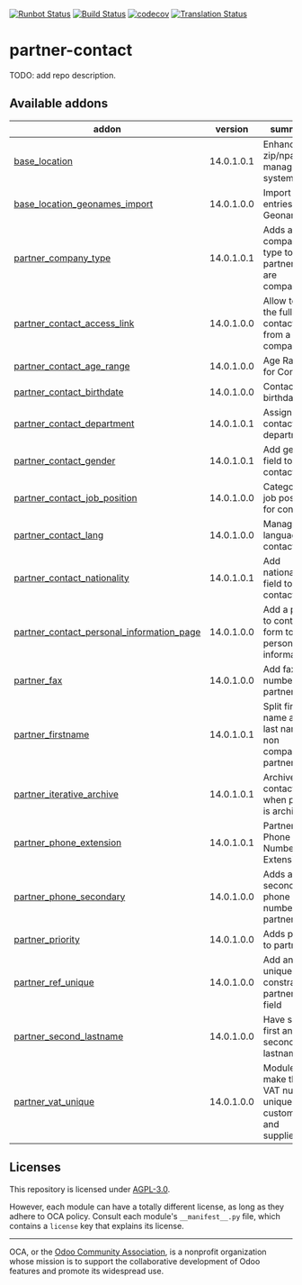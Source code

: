 [![Runbot Status](https://runbot.odoo-community.org/runbot/badge/flat/134/14.0.svg)](https://runbot.odoo-community.org/runbot/repo/github-com-oca-partner-contact-134)
[![Build Status](https://travis-ci.com/OCA/partner-contact.svg?branch=14.0)](https://travis-ci.com/OCA/partner-contact)
[![codecov](https://codecov.io/gh/OCA/partner-contact/branch/14.0/graph/badge.svg)](https://codecov.io/gh/OCA/partner-contact)
[![Translation Status](https://translation.odoo-community.org/widgets/partner-contact-14-0/-/svg-badge.svg)](https://translation.odoo-community.org/engage/partner-contact-14-0/?utm_source=widget)

<!-- /!\ do not modify above this line -->

# partner-contact

TODO: add repo description.

<!-- /!\ do not modify below this line -->

<!-- prettier-ignore-start -->

[//]: # (addons)

Available addons
----------------
addon | version | summary
--- | --- | ---
[base_location](base_location/) | 14.0.1.0.1 | Enhanced zip/npa management system
[base_location_geonames_import](base_location_geonames_import/) | 14.0.1.0.0 | Import zip entries from Geonames
[partner_company_type](partner_company_type/) | 14.0.1.0.1 | Adds a company type to partner that are companies
[partner_contact_access_link](partner_contact_access_link/) | 14.0.1.0.0 | Allow to visit the full contact form from a company
[partner_contact_age_range](partner_contact_age_range/) | 14.0.1.0.0 | Age Range for Contact's
[partner_contact_birthdate](partner_contact_birthdate/) | 14.0.1.0.0 | Contact's birthdate
[partner_contact_department](partner_contact_department/) | 14.0.1.0.1 | Assign contacts to departments
[partner_contact_gender](partner_contact_gender/) | 14.0.1.0.1 | Add gender field to contacts
[partner_contact_job_position](partner_contact_job_position/) | 14.0.1.0.0 | Categorize job positions for contacts
[partner_contact_lang](partner_contact_lang/) | 14.0.1.0.0 | Manage language in contacts
[partner_contact_nationality](partner_contact_nationality/) | 14.0.1.0.1 | Add nationality field to contacts
[partner_contact_personal_information_page](partner_contact_personal_information_page/) | 14.0.1.0.0 | Add a page to contacts form to put personal information
[partner_fax](partner_fax/) | 14.0.1.0.0 | Add fax number on partner
[partner_firstname](partner_firstname/) | 14.0.1.0.1 | Split first name and last name for non company partners
[partner_iterative_archive](partner_iterative_archive/) | 14.0.1.0.1 | Archive all contacts when parent is archived
[partner_phone_extension](partner_phone_extension/) | 14.0.1.0.1 | Partner Phone Number Extension
[partner_phone_secondary](partner_phone_secondary/) | 14.0.1.0.0 | Adds a secondary phone number on partners
[partner_priority](partner_priority/) | 14.0.1.0.0 | Adds priority to partners.
[partner_ref_unique](partner_ref_unique/) | 14.0.1.0.0 | Add an unique constraint to partner ref field
[partner_second_lastname](partner_second_lastname/) | 14.0.1.0.0 | Have split first and second lastnames
[partner_vat_unique](partner_vat_unique/) | 14.0.1.0.0 | Module to make the VAT number unique for customers and suppliers.

[//]: # (end addons)

<!-- prettier-ignore-end -->

## Licenses

This repository is licensed under [AGPL-3.0](LICENSE).

However, each module can have a totally different license, as long as they adhere to OCA
policy. Consult each module's `__manifest__.py` file, which contains a `license` key
that explains its license.

----

OCA, or the [Odoo Community Association](http://odoo-community.org/), is a nonprofit
organization whose mission is to support the collaborative development of Odoo features
and promote its widespread use.
